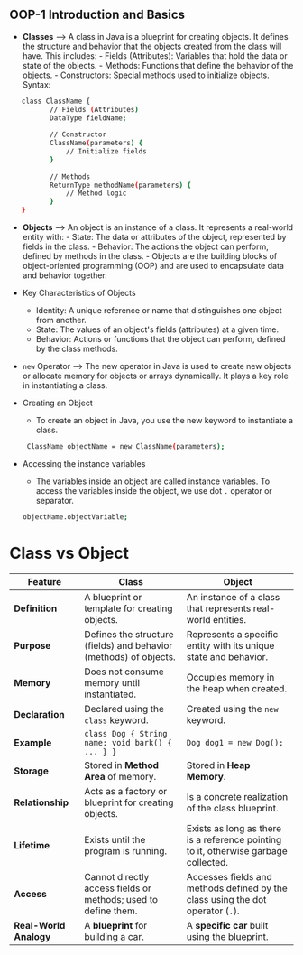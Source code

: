 ## OOP-1 Introduction and Basics 

- **Classes** --> A class in Java is a blueprint for creating objects. It defines the structure and behavior that the objects created from the class will have. This includes:
            - Fields (Attributes): Variables that hold the data or state of the objects.
            - Methods: Functions that define the behavior of the objects.
            - Constructors: Special methods used to initialize objects.
Syntax:
```bash
   class ClassName {
          // Fields (Attributes)
          DataType fieldName;
   
          // Constructor
          ClassName(parameters) {
              // Initialize fields
          }
   
          // Methods
          ReturnType methodName(parameters) {
              // Method logic
          }
   }
   ```

- **Objects** --> An object is an instance of a class. It represents a real-world entity with:
            - State: The data or attributes of the object, represented by fields in the class.
            - Behavior: The actions the object can perform, defined by methods in the class.
            - Objects are the building blocks of object-oriented programming (OOP) and are used to encapsulate data and behavior together.
- Key Characteristics of Objects
  - Identity: A unique reference or name that distinguishes one object from another.
  - State: The values of an object's fields (attributes) at a given time.
  - Behavior: Actions or functions that the object can perform, defined by the class methods.

- `new` Operator --> The new operator in Java is used to create new objects or allocate memory for objects or arrays dynamically. It plays a key role in instantiating a class.

- Creating an Object 
  - To create an object in Java, you use the new keyword to instantiate a class.
  ```bash
   ClassName objectName = new ClassName(parameters);
  ```

- Accessing the instance variables
  - The variables inside an object are called instance variables. To access the variables inside the object, we use dot `.` operator or separator.
  ```bash
  objectName.objectVariable;
  ```

# **Class vs Object**

| Feature                | **Class**                                                                                   | **Object**                                                                          |
|------------------------|---------------------------------------------------------------------------------------------|-------------------------------------------------------------------------------------|
| **Definition**         | A blueprint or template for creating objects.                                               | An instance of a class that represents real-world entities.                         |
| **Purpose**            | Defines the structure (fields) and behavior (methods) of objects.                           | Represents a specific entity with its unique state and behavior.                    |
| **Memory**             | Does not consume memory until instantiated.                                                 | Occupies memory in the heap when created.                                           |
| **Declaration**        | Declared using the `class` keyword.                                                         | Created using the `new` keyword.                                                    |
| **Example**            | `class Dog { String name; void bark() { ... } }`                                            | `Dog dog1 = new Dog();`                                                             |
| **Storage**            | Stored in **Method Area** of memory.                                                        | Stored in **Heap Memory**.                                                          |
| **Relationship**       | Acts as a factory or blueprint for creating objects.                                        | Is a concrete realization of the class blueprint.                                   |
| **Lifetime**           | Exists until the program is running.                                                        | Exists as long as there is a reference pointing to it, otherwise garbage collected. |
| **Access**             | Cannot directly access fields or methods; used to define them.                              | Accesses fields and methods defined by the class using the dot operator (`.`).      |
| **Real-World Analogy** | A **blueprint** for building a car.                                                         | A **specific car** built using the blueprint.                                       |
